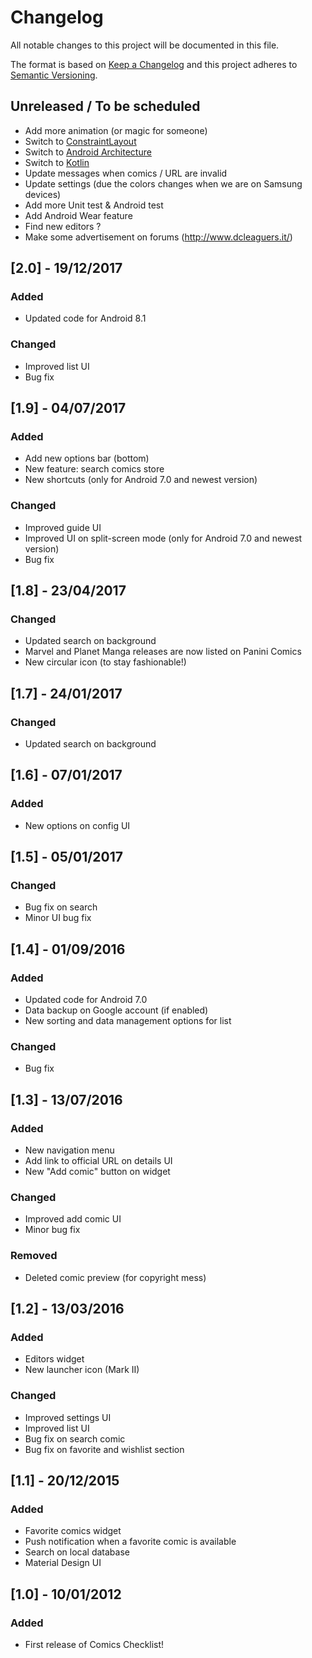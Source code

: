 # Changelog
All notable changes to this project will be documented in this file.

The format is based on [Keep a Changelog](http://keepachangelog.com/en/1.0.0/)
and this project adheres to [Semantic Versioning](http://semver.org/spec/v2.0.0.html).

## Unreleased / To be scheduled
- Add more animation (or magic for someone)
- Switch to [ConstraintLayout](https://developer.android.com/reference/android/support/constraint/ConstraintLayout)
- Switch to [Android Architecture](https://developer.android.com/topic/libraries/architecture/)
- Switch to [Kotlin](https://developer.android.com/kotlin/)
- Update messages when comics / URL are invalid
- Update settings (due the colors changes when we are on Samsung devices)
- Add more Unit test & Android test
- Add Android Wear feature
- Find new editors ?
- Make some advertisement on forums (http://www.dcleaguers.it/)

## [2.0] - 19/12/2017
### Added
- Updated code for Android 8.1

### Changed
- Improved list UI
- Bug fix

## [1.9] - 04/07/2017
### Added
- Add new options bar (bottom)
- New feature: search comics store
- New shortcuts (only for Android 7.0 and newest version)

### Changed
- Improved guide UI
- Improved UI on split-screen mode (only for Android 7.0 and newest version)
- Bug fix

## [1.8] - 23/04/2017
### Changed
- Updated search on background
- Marvel and Planet Manga releases are now listed on Panini Comics
- New circular icon (to stay fashionable!)

## [1.7] - 24/01/2017
### Changed
- Updated search on background

## [1.6] - 07/01/2017
### Added
- New options on config UI

## [1.5] - 05/01/2017
### Changed
- Bug fix on search
- Minor UI bug fix

## [1.4] - 01/09/2016
### Added
- Updated code for Android 7.0
- Data backup on Google account (if enabled)
- New sorting and data management options for list 

### Changed
- Bug fix

## [1.3] - 13/07/2016
### Added
- New navigation menu
- Add link to official URL on details UI
- New "Add comic" button on widget

### Changed
- Improved add comic UI
- Minor bug fix

### Removed
- Deleted comic preview (for copyright mess)

## [1.2] - 13/03/2016
### Added
- Editors widget
- New launcher icon (Mark II)

### Changed
- Improved settings UI
- Improved list UI
- Bug fix on search comic
- Bug fix on favorite and wishlist section

## [1.1] - 20/12/2015
### Added
- Favorite comics widget
- Push notification when a favorite comic is available
- Search on local database
- Material Design UI

## [1.0] - 10/01/2012
### Added
- First release of Comics Checklist!